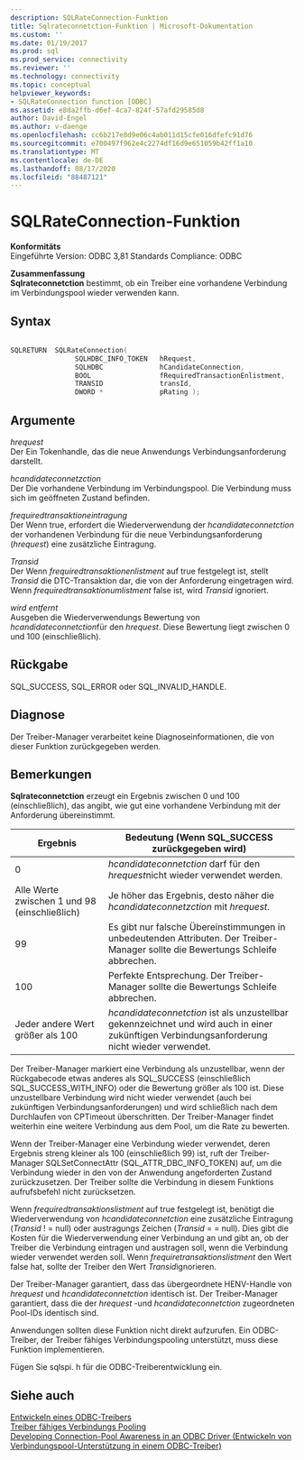```yaml
---
description: SQLRateConnection-Funktion
title: Sqlrateconnetction-Funktion | Microsoft-Dokumentation
ms.custom: ''
ms.date: 01/19/2017
ms.prod: sql
ms.prod_service: connectivity
ms.reviewer: ''
ms.technology: connectivity
ms.topic: conceptual
helpviewer_keywords:
- SQLRateConnection function [ODBC]
ms.assetid: e8da2ffb-d6ef-4ca7-824f-57afd29585d8
author: David-Engel
ms.author: v-daenge
ms.openlocfilehash: cc6b217e8d9e06c4ab011d15cfe016dfefc91d76
ms.sourcegitcommit: e700497f962e4c2274df16d9e651059b42ff1a10
ms.translationtype: MT
ms.contentlocale: de-DE
ms.lasthandoff: 08/17/2020
ms.locfileid: "88487121"
---
```

# <a name="sqlrateconnection-function"></a>SQLRateConnection-Funktion
**Konformitäts**  
 Eingeführte Version: ODBC 3,81 Standards Compliance: ODBC  
  
 **Zusammenfassung**  
 **Sqlrateconnetction** bestimmt, ob ein Treiber eine vorhandene Verbindung im Verbindungspool wieder verwenden kann.  
  
## <a name="syntax"></a>Syntax  
  
```cpp
  
SQLRETURN  SQLRateConnection(  
                SQLHDBC_INFO_TOKEN   hRequest,  
                SQLHDBC              hCandidateConnection,  
                BOOL                 fRequiredTransactionEnlistment,  
                TRANSID              transId,  
                DWORD *              pRating );  
```  
  
## <a name="arguments"></a>Argumente  
 *hrequest*  
 Der Ein Tokenhandle, das die neue Anwendungs Verbindungsanforderung darstellt.  
  
 *hcandidateconnetzction*  
 Der Die vorhandene Verbindung im Verbindungspool. Die Verbindung muss sich im geöffneten Zustand befinden.  
  
 *frequiredtransaktioneintragung*  
 Der Wenn true, erfordert die Wiederverwendung der *hcandidateconnetction* der vorhandenen Verbindung für die neue Verbindungsanforderung (*hrequest*) eine zusätzliche Eintragung.  
  
 *Transid*  
 Der Wenn *frequiredtransaktionenlistment* auf true festgelegt ist, stellt *Transid* die DTC-Transaktion dar, die von der Anforderung eingetragen wird. Wenn *frequiredtransaktionumlistment* false ist, wird *Transid* ignoriert.  
  
 *wird entfernt*  
 Ausgeben die Wiederverwendungs Bewertung von *hcandidateconnetction*für den *hrequest*. Diese Bewertung liegt zwischen 0 und 100 (einschließlich).  
  
## <a name="returns"></a>Rückgabe  
 SQL_SUCCESS, SQL_ERROR oder SQL_INVALID_HANDLE.  
  
## <a name="diagnostics"></a>Diagnose  
 Der Treiber-Manager verarbeitet keine Diagnoseinformationen, die von dieser Funktion zurückgegeben werden.  
  
## <a name="remarks"></a>Bemerkungen  
 **Sqlrateconnetction** erzeugt ein Ergebnis zwischen 0 und 100 (einschließlich), das angibt, wie gut eine vorhandene Verbindung mit der Anforderung übereinstimmt.  
  
|Ergebnis|Bedeutung (Wenn SQL_SUCCESS zurückgegeben wird)|  
|-----------|-----------------------------------------------|  
|0|*hcandidateconnetction* darf für den *hrequest*nicht wieder verwendet werden.|  
|Alle Werte zwischen 1 und 98 (einschließlich)|Je höher das Ergebnis, desto näher die *hcandidateconnetzction* mit *hrequest*.|  
|99|Es gibt nur falsche Übereinstimmungen in unbedeutenden Attributen.  Der Treiber-Manager sollte die Bewertungs Schleife abbrechen.|  
|100|Perfekte Entsprechung.  Der Treiber-Manager sollte die Bewertungs Schleife abbrechen.|  
|Jeder andere Wert größer als 100|*hcandidateconnetction* ist als unzustellbar gekennzeichnet und wird auch in einer zukünftigen Verbindungsanforderung nicht wieder verwendet.|  
  
 Der Treiber-Manager markiert eine Verbindung als unzustellbar, wenn der Rückgabecode etwas anderes als SQL_SUCCESS (einschließlich SQL_SUCCESS_WITH_INFO) oder die Bewertung größer als 100 ist. Diese unzustellbare Verbindung wird nicht wieder verwendet (auch bei zukünftigen Verbindungsanforderungen) und wird schließlich nach dem Durchlaufen von CPTimeout überschritten. Der Treiber-Manager findet weiterhin eine weitere Verbindung aus dem Pool, um die Rate zu bewerten.  
  
 Wenn der Treiber-Manager eine Verbindung wieder verwendet, deren Ergebnis streng kleiner als 100 (einschließlich 99) ist, ruft der Treiber-Manager SQLSetConnectAttr (SQL_ATTR_DBC_INFO_TOKEN) auf, um die Verbindung wieder in den von der Anwendung angeforderten Zustand zurückzusetzen. Der Treiber sollte die Verbindung in diesem Funktions aufrufsbefehl nicht zurücksetzen.  
  
 Wenn *frequiredtransaktionslistment* auf true festgelegt ist, benötigt die Wiederverwendung von *hcandidateconnetction* eine zusätzliche Eintragung (*Transid* ! = null) oder austragungs Zeichen (*Transid* = = null). Dies gibt die Kosten für die Wiederverwendung einer Verbindung an und gibt an, ob der Treiber die Verbindung eintragen und austragen soll, wenn die Verbindung wieder verwendet werden soll. Wenn *frequiretransaktionslistment* den Wert false hat, sollte der Treiber den Wert *Transid*ignorieren.  
  
 Der Treiber-Manager garantiert, dass das übergeordnete HENV-Handle von *hrequest* und *hcandidateconnetction* identisch ist. Der Treiber-Manager garantiert, dass die der *hrequest* -und *hcandidateconnetction* zugeordneten Pool-IDs identisch sind.  
  
 Anwendungen sollten diese Funktion nicht direkt aufzurufen. Ein ODBC-Treiber, der Treiber fähiges Verbindungspooling unterstützt, muss diese Funktion implementieren.  
  
 Fügen Sie sqlspi. h für die ODBC-Treiberentwicklung ein.  
  
## <a name="see-also"></a>Siehe auch  
 [Entwickeln eines ODBC-Treibers](../../../odbc/reference/develop-driver/developing-an-odbc-driver.md)   
 [Treiber fähiges Verbindungs Pooling](../../../odbc/reference/develop-app/driver-aware-connection-pooling.md)   
 [Developing Connection-Pool Awareness in an ODBC Driver (Entwickeln von Verbindungspool-Unterstützung in einem ODBC-Treiber)](../../../odbc/reference/develop-driver/developing-connection-pool-awareness-in-an-odbc-driver.md)
